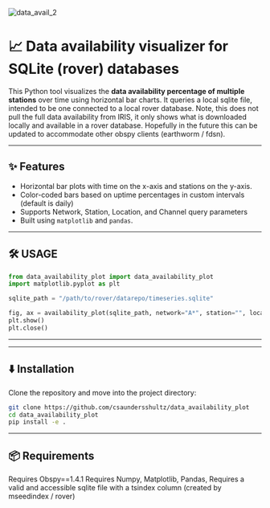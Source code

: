 
![data_avail_2](https://github.com/user-attachments/assets/84e815d3-039d-4e7f-89c0-200e8ebfb70f)


# 📈 Data availability visualizer for SQLite (rover) databases

This Python tool visualizes the **data availability percentage of multiple stations** over time using horizontal bar charts. It queries a local sqlite file, intended to be one connected to a local rover database. Note, this does not pull the full data availability from IRIS, it only shows what is downloaded locally and available in a rover database. Hopefully in the future this can be updated to accommodate other obspy clients (earthworm / fdsn).

---

## ✨ Features

- Horizontal bar plots with time on the x-axis and stations on the y-axis.
- Color-coded bars based on uptime percentages in custom intervals (default is daily)
- Supports Network, Station, Location, and Channel query parameters
- Built using `matplotlib` and `pandas`.

---

## 🛠 USAGE
```python
from data_availability_plot import data_availability_plot
import matplotlib.pyplot as plt

sqlite_path = "/path/to/rover/datarepo/timeseries.sqlite"

fig, ax = availability_plot(sqlite_path, network="A*", station="", location="", channel="HDF", interval_days=1, max_chunk_days=365)
plt.show()
plt.close()
```

---

--- 
## ⬇️ Installation

Clone the repository and move into the project directory:

```bash
git clone https://github.com/csaundersshultz/data_availability_plot
cd data_availability_plot
pip install -e .
```

---

## 📦 Requirements

Requires Obspy==1.4.1
Requires Numpy, Matplotlib, Pandas, 
Requires a valid and accessible sqlite file with a tsindex column (created by mseedindex / rover)





